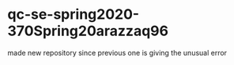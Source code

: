 # qc-se-spring2020-370Spring20arazzaq96
made new repository since previous one is giving the unusual error
